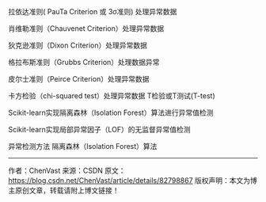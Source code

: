 拉依达准则( PauTa Criterion 或 3σ准则) 处理异常数据

肖维勒准则（Chauvenet Criterion）处理异常数据

狄克逊准则（Dixon Criterion）处理异常数据

格拉布斯准则（Grubbs Criterion）处理数据异常

皮尔士准则（Peirce Criterion）处理异常数据

卡方检验（chi-squared test）处理异常数据
T检验或T测试(T-test)

Scikit-learn实现隔离森林（Isolation Forest）算法进行异常值检测

Scikit-learn实现局部异常因子（LOF）的无监督异常值检测

异常检测方法
隔离森林（Isolation Forest）算法

--------------------- 
作者：ChenVast 
来源：CSDN 
原文：https://blog.csdn.net/ChenVast/article/details/82798867 
版权声明：本文为博主原创文章，转载请附上博文链接！





